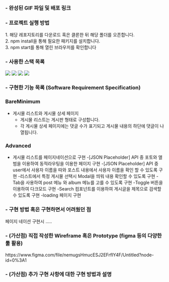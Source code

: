 
<h3>- 완성된 GIF 파일 및 배포 링크</h3>


<h3>- 프로젝트 실행 방법 </h3>
1. 해당 레포지토리를 다운로드 혹은 클론한 뒤 해당 폴더를 오픈합니다. <br/>
2. npm install을 통해 필요한 패키지를 설치합니다.<br/>
3. npm start를 통해 열린 브라우저를 확인합니다<br/>


<h3>- 사용한 스택 목록</h3>
  <img src="https://img.shields.io/badge/html5-E34F26?style=for-the-badge&logo=html5&logoColor=white"> 
  <img src="https://img.shields.io/badge/css-1572B6?style=for-the-badge&logo=css3&logoColor=white"> 
  <img src="https://img.shields.io/badge/javascript-F7DF1E?style=for-the-badge&logo=javascript&logoColor=black"> 
    <img src="https://img.shields.io/badge/react-61DAFB?style=for-the-badge&logo=react&logoColor=black"> 

<h3>- 구현한 기능 목록 (Software Requirement Specification)</h3>

### BareMinimum 

- 게시물 리스트와 게시물 상세 페이지
    - 게시물 리스트는 게시판 형태로 구성합니다.
    - 각 게시물 상세 페이지에는 댓글 수가 표기되고 게시물 내용의 하단에 댓글이 나열됩니다.

### Advanced

- 게시물 리스트를 페이지네이션으로 구현
-[JSON Placeholder] API 중 포토와 앨범을 이용하여 동적라우팅을 이용한 페이지 구현 
-[JSON Placeholder] API 중 user에서 사용자 이름을 따와 포스트 내용에서 사용자 이름을 확인 할 수 있도록 구현 
-리스트에서 특정 게시물 선택시 Modal을 띄워 내용 확인할 수 있도록 구현
-Tab을 사용하여 post 메뉴 와 album 메뉴를 고를 수 있도록 구현 
-Toggle 버튼을 이용하여 다크모드 구현 
-Search 컴포넌트를 이용하여 게시글을 제목으로 검색할 수 있도록 구현 
-loading 페이지 구현 

<h3>- 구현 방법 혹은 구현하면서 어려웠던 점</h3>
페이지 네이션 구현시 .....

<h3>- (가산점) 직접 작성한 Wireframe 혹은 Prototype (figma 등의 다양한 툴 활용)</h3>
https://www.figma.com/file/nemugsHmucESJ2EFrfIY4F/Untitled?node-id=0%3A1

<h3>- (가산점) 추가 구현 사항에 대한 구현 방법과 설명</h3>
